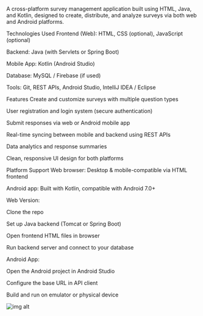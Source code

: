 A cross-platform survey management application built using HTML, Java, and Kotlin, designed to create, distribute, and analyze surveys via both web and Android platforms.

 Technologies Used
Frontend (Web): HTML, CSS (optional), JavaScript (optional)

Backend: Java (with Servlets or Spring Boot)

Mobile App: Kotlin (Android Studio)

Database: MySQL / Firebase (if used)

Tools: Git, REST APIs, Android Studio, IntelliJ IDEA / Eclipse

 Features
Create and customize surveys with multiple question types

User registration and login system (secure authentication)

Submit responses via web or Android mobile app

Real-time syncing between mobile and backend using REST APIs

Data analytics and response summaries

Clean, responsive UI design for both platforms

 Platform Support
Web browser: Desktop & mobile-compatible via HTML frontend

Android app: Built with Kotlin, compatible with Android 7.0+



Web Version:

Clone the repo

Set up Java backend (Tomcat or Spring Boot)

Open frontend HTML files in browser

Run backend server and connect to your database

Android App:

Open the Android project in Android Studio

Configure the base URL in API client

Build and run on emulator or physical device

![img alt]("https://raw.githubusercontent.com/srini200407/Survey_Application/fcf0461916af303dc5ca1cc3a2ca78d0a36d9b61/srini..jpg")
